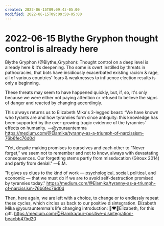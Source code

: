 ```yaml
---
created: 2022-06-15T09:09:43-05:00
modified: 2022-06-15T09:09:50-05:00
---
```


# 2022-06-15 Blythe Gryphon thought control is already here

Blythe Gryphon (@Blythe_Gryphon): Thought control on a deep level is already here & it’s deepening. Tho some is overt instilled by threats in pathocracies, that bots have insidiously exacerbated existing racism & rage, all of various countries’ fears & weaknesses to influence election results is only a beginning.

These threats may seem to have happened quickly, but, if, so, it's only because we were either not paying attention or refused to believe the signs of danger and reacted by changing accordingly.

This always returns us to Elizabeth Mika's 3-legged beast:
“We have known who tyrants are and how tyrannies form since antiquity: this knowledge has been supported by the ever-growing tragic evidence of the tyrannies’ effects on humanity. 
—@yourauntemma 
<https://medium.com/@Elamika/tyranny-as-a-triumph-of-narcissism-76b6fec76d0d>

"Yet, despite making promises to ourselves and each other to “Never forget,” we seem not to remember and not to know, always with devastating consequences. Our forgetting stems partly from miseducation (Giroux 2014) and partly from denial." —E.M.

"It gives us clues to the kind of work — psychological, social, political, and economic — that we must do if we are to avoid self-destruction promised by tyrannies today."
<https://medium.com/@Elamika/tyranny-as-a-triumph-of-narcissism-76b6fec76d0d>

Then, here again, we are left with a choice, to change or to endlessly repeat these cycles, which circles us back to our positive disintegration. Elizabeth Mika @yourauntemma's life changing introduction:
🙏❤️🙏Elizabeth, for this gift.
<https://medium.com/@Elamika/our-positive-disintegration-beacbb47bd20>
